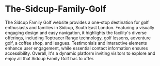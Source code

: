 # The-Sidcup-Family-Golf

The Sidcup Family Golf website provides a one-stop destination for golf enthusiasts and families in Sidcup, South East London. Featuring a visually engaging design and easy navigation, it highlights the facility's diverse offerings, including Toptracer Range technology, golf lessons, adventure golf, a coffee shop, and leagues. Testimonials and interactive elements enhance user engagement, while essential contact information ensures accessibility. Overall, it's a dynamic platform inviting visitors to explore and enjoy all that Sidcup Family Golf has to offer.



